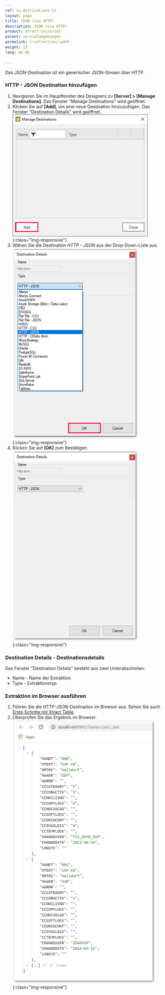 ```yaml
---
ref: xu-destinations-13
layout: page
title: JSON (via HTTP)
description: JSON (via HTTP)
product: xtract-universal
parent: xu-zielumgebungen
permalink: /:collection/:path
weight: 13
lang: de_DE

---
```

Das JSON-Destination ist ein generischer JSON-Stream über HTTP. 

### HTTP - JSON Destination hinzufügen

1. Navigieren Sie im Hauptfenster des Designers zu **[Server] > [Manage Destinations]**. Das Fenster "Manage Destinations" wird geöffnet.
2. Klicken Sie auf **[Add]**, um eine neue Destination hinzuzufügen. Das Fenster "Destination Details" wird geöffnet.
![JSON-Destination-Details](/img/content/xu/xu_manage-destinations.png){:class="img-responsive"}
3. Wähen Sie die Destination *HTTP - JSON* aus der Drop-Down-Liste aus.
![JSON-Destination-Details](/img/content/xu/json/json-destination-det.png){:class="img-responsive"}
4. Klicken Sie auf **[OK]** zum Bestätigen.
![JSON-Destination-Details](/img/content/xu/json/JSON-Destination-Details.png){:class="img-responsive"}

### Destination Details - Destinationsdetails
Das Fenster "Destination Details" besteht aus zwei Unterabschniten:
- Name - Name der Extraktion
- Type - Extraktionstyp

### Extraktion im Browser ausführen
1. Führen Sie die HTTP-JSON-Destination im Browser aus. Sehen Sie auch [Erste Schritte mit Xtract Table](./erste-schritte-mit-table/eine-extraktion-ausfuehren).
2. Überprüfen Sie das Ergebnis im Browser.
![JSON-Extraction-in-Browser](/img/content/xu/json/json_run-in-browser.png){:class="img-responsive"}

